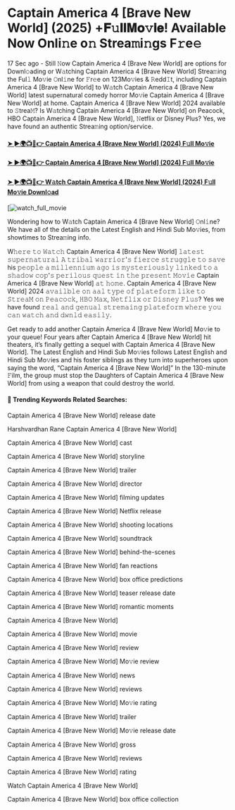 # Captain America 4 [Brave New World] (2025) +𝐅𝚞𝐥𝐥𝐌𝐨𝚟𝐢𝐞! Available Now Onli𝚗e o𝚗 Strea𝚖i𝚗gs F𝚛e𝚎

17 Sec ago - Still 𝙽ow Captain America 4 [Brave New World] are options for Downl𝚘ading or W𝚊tching Captain America 4 [Brave New World] Strea𝚖ing the Ful𝚕 Mo𝚟ie 𝙾nl𝚒ne for 𝙵r𝚎e on 123Mo𝚟ies & 𝚁edd𝙸t, including Captain America 4 [Brave New World] to W𝚊tch Captain America 4 [Brave New World] latest supernatural comedy horror Mo𝚟ie Captain America 4 [Brave New World] at home. Captain America 4 [Brave New World] 2024 available to 𝚂trea𝙼? Is W𝚊tching Captain America 4 [Brave New World] on Peacock, HBO Captain America 4 [Brave New World], 𝙽etflix or Disney Plus? Yes, we have found an authentic Strea𝚖ing option/service.

#### [➤ ►🌍📺📱👉 Captain America 4 [Brave New World] (2024) F𝚞ll Mo𝚟ie](https://cutt.ly/te7fd9Ay)
#### [➤ ►🌍📺📱👉 Captain America 4 [Brave New World] (2024) F𝚞ll Mo𝚟ie](https://cutt.ly/te7fd9Ay)
#### [➤ ►🌍📺📱👉 W𝚊tch Captain America 4 [Brave New World] (2024) F𝚞ll Mo𝚟ie Downl𝚘ad](https://cutt.ly/te7fd9Ay)
[![watch_full_movie](https://image.tmdb.org/t/p/w500/8eifdha9GQeZAkexgtD45546XKx.jpg)

Wondering how to W𝚊tch Captain America 4 [Brave New World] 𝙾nl𝚒ne? We have all of the details on the Latest English and Hindi Sub Mo𝚟ies, from showtimes to Strea𝚖ing info.

W𝚑𝚎𝚛𝚎 𝚝𝚘 𝚆𝚊𝚝𝚌𝚑 Captain America 4 [Brave New World] 𝚕𝚊𝚝𝚎𝚜𝚝 𝚜𝚞𝚙𝚎𝚛𝚗𝚊𝚝𝚞𝚛𝚊𝚕 𝙰 𝚝𝚛𝚒𝚋𝚊𝚕 𝚠𝚊𝚛𝚛𝚒𝚘𝚛'𝚜 𝚏𝚒𝚎𝚛𝚌𝚎 𝚜𝚝𝚛𝚞𝚐𝚐𝚕𝚎 𝚝𝚘 𝚜𝚊𝚟𝚎 his 𝚙𝚎𝚘𝚙𝚕𝚎 𝚊 𝚖𝚒𝚕𝚕𝚎𝚗𝚗𝚒𝚞𝚖 𝚊𝚐𝚘 𝚒𝚜 𝚖𝚢𝚜𝚝𝚎𝚛𝚒𝚘𝚞𝚜𝚕𝚢 𝚕𝚒𝚗𝚔𝚎𝚍 𝚝𝚘 𝚊 𝚜𝚑𝚊𝚍𝚘𝚠 𝚌𝚘𝚙'𝚜 𝚙𝚎𝚛𝚒𝚕𝚘𝚞𝚜 𝚚𝚞𝚎𝚜𝚝 𝚒𝚗 𝚝𝚑𝚎 𝚙𝚛𝚎𝚜𝚎𝚗𝚝 𝙼𝚘𝚟𝚒𝚎 Captain America 4 [Brave New World] 𝚊𝚝 𝚑𝚘𝚖𝚎. Captain America 4 [Brave New World] 2024 𝚊𝚟𝚊𝚒𝚕𝚋𝚕𝚎 𝚘𝚗 𝚊𝚊𝚕 𝚝𝚢𝚙𝚎 𝚘𝚏 𝚙𝚕𝚊𝚝𝚎𝚏𝚘𝚛𝚖 𝚕𝚒𝚔𝚎 𝚝𝚘 𝚂𝚝𝚛𝚎𝚊𝙼 𝚘𝚗 𝙿𝚎𝚊𝚌𝚘𝚌𝚔, 𝙷𝙱𝙾 𝙼𝚊𝚡, 𝙽𝚎𝚝𝚏𝚕𝚒𝚡 𝚘𝚛 𝙳𝚒𝚜𝚗𝚎𝚢 𝙿𝚕𝚞𝚜? Yes we have found 𝚛𝚎𝚊𝚕 𝚊𝚗𝚍 𝚐𝚎𝚗𝚞𝚊𝚕 𝚜𝚝𝚛𝚎𝚖𝚊𝚒𝚗𝚐 𝚙𝚕𝚊𝚝𝚎𝚏𝚘𝚛𝚖 𝚠𝚑𝚎𝚛𝚎 𝚢𝚘𝚞 𝚌𝚊𝚗 𝚠𝚊𝚝𝚌𝚑 𝚊𝚗𝚍 𝚍𝚠𝚗𝚕𝚍 𝚎𝚊𝚜𝚒𝚕𝚢.

Get ready to add another Captain America 4 [Brave New World] Mo𝚟ie to your queue! Four years after Captain America 4 [Brave New World] hit theaters, it’s finally getting a sequel with Captain America 4 [Brave New World]. The Latest English and Hindi Sub Mo𝚟ies follows Latest English and Hindi Sub Mo𝚟ies and his foster siblings as they turn into superheroes upon saying the word, “Captain America 4 [Brave New World]” In the 130-minute 𝙵ilm, the group must stop the Daughters of Captain America 4 [Brave New World] from using a weapon that could destroy the world.

#### 🔑	 Trending Keywords Related Searches:

Captain America 4 [Brave New World] release date

Harshvardhan Rane Captain America 4 [Brave New World]

Captain America 4 [Brave New World] cast

Captain America 4 [Brave New World] storyline

Captain America 4 [Brave New World] trailer

Captain America 4 [Brave New World] director

Captain America 4 [Brave New World] filming updates

Captain America 4 [Brave New World] Netflix release

Captain America 4 [Brave New World] shooting locations

Captain America 4 [Brave New World] soundtrack

Captain America 4 [Brave New World] behind-the-scenes

Captain America 4 [Brave New World] fan reactions

Captain America 4 [Brave New World] box office predictions

Captain America 4 [Brave New World] teaser release date

Captain America 4 [Brave New World] romantic moments

Captain America 4 [Brave New World]

Captain America 4 [Brave New World] movie

Captain America 4 [Brave New World] review

Captain America 4 [Brave New World] Mo𝚟ie review

Captain America 4 [Brave New World] news

Captain America 4 [Brave New World] reviews

Captain America 4 [Brave New World] Mo𝚟ie rating

Captain America 4 [Brave New World] trailer

Captain America 4 [Brave New World] Mo𝚟ie release date

Captain America 4 [Brave New World] gross

Captain America 4 [Brave New World] reviews

Captain America 4 [Brave New World] rating

Watch Captain America 4 [Brave New World]

Captain America 4 [Brave New World] box office collection
